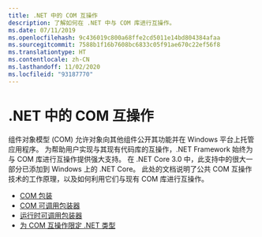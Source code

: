 ```yaml
---
title: .NET 中的 COM 互操作
description: 了解如何在 .NET 中与 COM 库进行互操作。
ms.date: 07/11/2019
ms.openlocfilehash: 9c436019c800a68ffe2cd5011e14bd804384afaa
ms.sourcegitcommit: 7588b1f16b7608bc6833c05f91ae670c22ef56f8
ms.translationtype: HT
ms.contentlocale: zh-CN
ms.lasthandoff: 11/02/2020
ms.locfileid: "93187770"
---
```

# <a name="com-interop-in-net"></a>.NET 中的 COM 互操作

组件对象模型 (COM) 允许对象向其他组件公开其功能并在 Windows 平台上托管应用程序。 为帮助用户实现与其现有代码库的互操作，.NET Framework 始终为与 COM 库进行互操作提供强大支持。 在 .NET Core 3.0 中，此支持中的很大一部分已添加到 Windows 上的 .NET Core。 此处的文档说明了公共 COM 互操作技术的工作原理，以及如何利用它们与现有 COM 库进行互操作。

- [COM 包装](./com-wrappers.md)
- [COM 可调用包装器](./com-callable-wrapper.md)
- [运行时可调用包装器](./runtime-callable-wrapper.md)
- [为 COM 互操作限定 .NET 类型](./qualify-net-types-for-interoperation.md)
